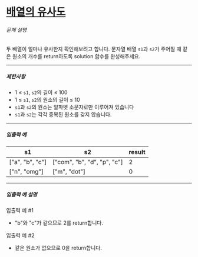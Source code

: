 # [배열의 유사도](https://school.programmers.co.kr/learn/courses/30/lessons/120903)


###### 문제 설명


두 배열이 얼마나 유사한지 확인해보려고 합니다. 문자열 배열 `s1`과 `s2`가 주어질 때 같은 원소의 개수를 return하도록 solution 함수를 완성해주세요.




---


##### 제한사항


* 1 ≤ `s1`, `s2`의 길이 ≤ 100
* 1 ≤ `s1`, `s2`의 원소의 길이 ≤ 10
* `s1`과 `s2`의 원소는 알파벳 소문자로만 이루어져 있습니다
* `s1`과 `s2`는 각각 중복된 원소를 갖지 않습니다.




---


##### 입출력 예




| s1 | s2 | result |
| --- | --- | --- |
| \["a", "b", "c"] | \["com", "b", "d", "p", "c"] | 2 |
| \["n", "omg"] | \["m", "dot"] | 0 |




---


##### 입출력 예 설명


입출력 예 \#1


* "b"와 "c"가 같으므로 2를 return합니다.


입출력 예 \#2


* 같은 원소가 없으므로 0을 return합니다.



